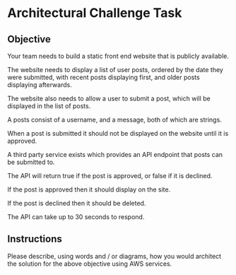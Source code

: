 # Architectural Challenge Task

## Objective

Your team needs to build a static front end website that is publicly available.

The website needs to display a list of user posts, ordered by the date they were submitted, with recent posts displaying first, and older posts displaying afterwards.

The website also needs to allow a user to submit a post, which will be displayed in the list of posts.

A posts consist of a username, and a message, both of which are strings.

When a post is submitted it should not be displayed on the website until it is approved.

A third party service exists which provides an API endpoint that posts can be submitted to.

The API will return true if the post is approved, or false if it is declined.

If the post is approved then it should display on the site.

If the post is declined then it should be deleted.

The API can take up to 30 seconds to respond.

## Instructions

Please describe, using words and / or diagrams, how you would architect the solution for the above objective using AWS services.
